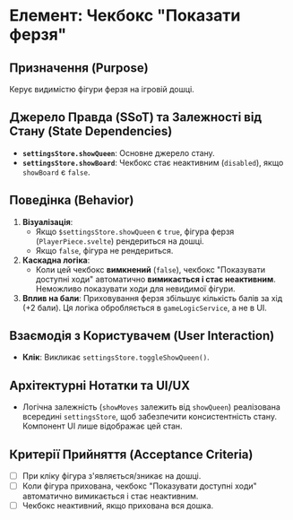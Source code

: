 # Елемент: Чекбокс "Показати ферзя"

## Призначення (Purpose)

Керує видимістю фігури ферзя на ігровій дошці.

## Джерело Правда (SSoT) та Залежності від Стану (State Dependencies)

-   **`settingsStore.showQueen`**: Основне джерело стану.
-   **`settingsStore.showBoard`**: Чекбокс стає неактивним (`disabled`), якщо `showBoard` є `false`.

## Поведінка (Behavior)

1.  **Візуалізація**:
    *   Якщо `$settingsStore.showQueen` є `true`, фігура ферзя (`PlayerPiece.svelte`) рендериться на дошці.
    *   Якщо `false`, фігура не рендериться.
2.  **Каскадна логіка**:
    *   Коли цей чекбокс **вимкнений** (`false`), чекбокс "Показувати доступні ходи" автоматично **вимикається і стає неактивним**. Неможливо показувати ходи для невидимої фігури.
3.  **Вплив на бали**: Приховування ферзя збільшує кількість балів за хід (+2 бали). Ця логіка обробляється в `gameLogicService`, а не в UI.

## Взаємодія з Користувачем (User Interaction)

-   **Клік**: Викликає `settingsStore.toggleShowQueen()`.

## Архітектурні Нотатки та UI/UX

-   Логічна залежність (`showMoves` залежить від `showQueen`) реалізована всередині `settingsStore`, щоб забезпечити консистентність стану. Компонент UI лише відображає цей стан.

## Критерії Прийняття (Acceptance Criteria)

-   [ ] При кліку фігура з'являється/зникає на дошці.
-   [ ] Коли фігура прихована, чекбокс "Показувати доступні ходи" автоматично вимикається і стає неактивним.
-   [ ] Чекбокс неактивний, якщо прихована вся дошка.